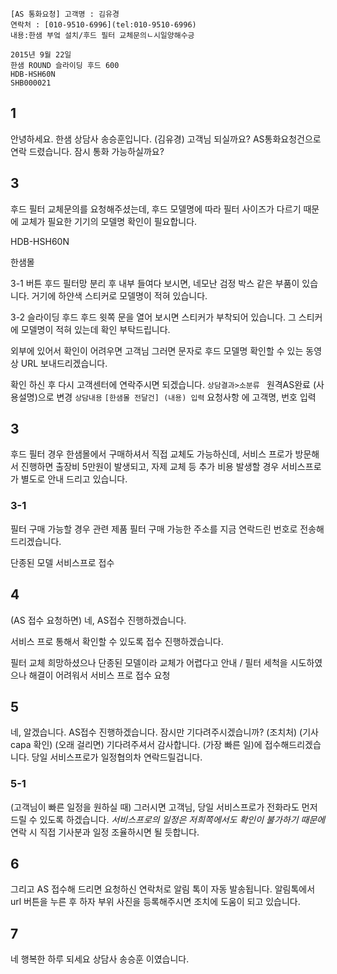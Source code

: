 
```
[AS 통화요청] 고객명 : 김유경 
연락처 : [010-9510-6996](tel:010-9510-6996) 
내용:한샘 부엌 설치/후드 필터 교체문의ㄴ시일양해수긍
```

```
2015년 9월 22일
한샘 ROUND 슬라이딩 후드 600
HDB-HSH60N
SHB000021
```
## 1
안녕하세요. 한샘 상담사 송승훈입니다. (김유경) 고객님 되실까요?
AS통화요청건으로 연락 드렸습니다.
잠시 통화 가능하실까요?
## 3
후드 필터 교체문의를 요청해주셨는데,
후드 모델명에 따라 필터 사이즈가 다르기 때문에
교체가 필요한 기기의 모델명 확인이 필요합니다.

HDB-HSH60N

한샘몰

3-1 버튼
후드 필터망 분리 후 내부 들여다 보시면, 네모난 검정 박스 같은 부품이 있습니다. 거기에 하얀색 스티커로 모델명이 적혀 있습니다.

3-2 슬라이딩 후드
후드 윗쪽 문을 열어 보시면 스티커가 부착되어 있습니다. 그 스티커에 모델명이 적혀 있는데 확인 부탁드립니다.

외부에 있어서 확인이 어려우면
고객님 그러면 문자로 후드 모델명 확인할 수 있는 동영상 URL 보내드리겠습니다.

확인 하신 후 다시 고객센터에 연락주시면 되겠습니다.
`상담결과>소분류 `
원격AS완료 (사용설명)으로 변경
`상담내용`
`[한샘몰 전달건] (내용) 입력`
요청사항 에 고객명, 번호 입력

## 3
후드 필터 경우 한샘몰에서 구매하셔서 직접 교체도 가능하신데, 서비스 프로가 방문해서 진행하면 출장비 5만원이 발생되고, 자제 교체 등 추가 비용 발생할 경우 서비스프로가 별도로 안내 드리고 있습니다.

### 3-1
필터 구매 가능할 경우
관련 제품 필터 구매 가능한 주소를 지금 연락드린 번호로 전송해드리겠습니다.

단종된 모델
서비스프로 접수
## 4 
(AS 접수 요청하면)
네, AS접수 진행하겠습니다. 

서비스 프로 통해서 확인할 수 있도록 접수 진행하겠습니다.

필터 교체 희망하셨으나 단종된 모델이라 교체가 어렵다고 안내 / 필터 세척을 시도하였으나 해결이 어려워서 서비스 프로 접수 요청
## 5
네, 알겠습니다. AS접수 진행하겠습니다. 
잠시만 기다려주시겠습니까?
(조치처)
(기사 capa 확인)
(오래 걸리면) 기다려주셔서 감사합니다. 
(가장 빠른 일)에 접수해드리겠습니다. 당일 서비스프로가 일정협의차 연락드릴겁니다.
### 5-1 
(고객님이 빠른 일정을 원하실 때)
그러시면 고객님, 당일 서비스프로가 전화라도 먼저 드릴 수 있도록 하겠습니다.
*서비스프로의 일정은 저희쪽에서도 확인이 불가하기 때문에*
연락 시 직접 기사분과 일정 조율하시면 될 듯합니다.

## 6
그리고 AS 접수해 드리면 요청하신 연락처로 알림 톡이 자동 발송됩니다. 알림톡에서  url 버튼을 누른 후 하자 부위 사진을 등록해주시면 조치에 도움이 되고 있습니다.
## 7
네 행복한 하루 되세요 상담사 송승훈 이였습니다.